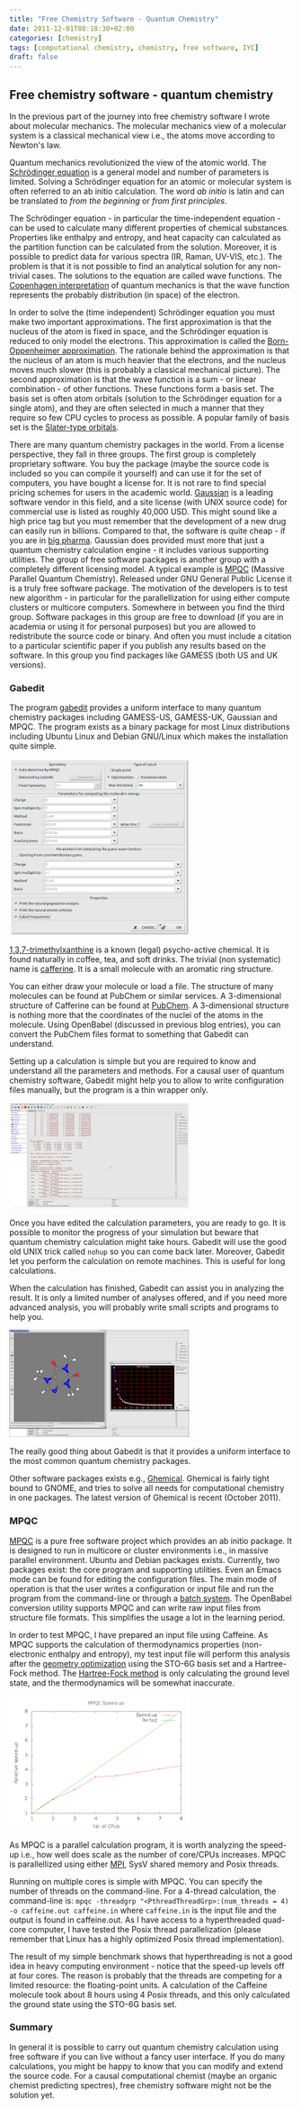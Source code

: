 ```yaml
---
title: "Free Chemistry Software - Quantum Chemistry"
date: 2011-12-01T08:18:30+02:00
categories: [chemistry]
tags: [computational chemistry, chemistry, free software, IYC]
draft: false
---
```


## Free chemistry software - quantum chemistry

In the previous part of the journey into free chemistry software I wrote about molecular mechanics. The molecular mechanics view of a molecular system is a classical mechanical view i.e., the atoms move according to Newton's law.

Quantum mechanics revolutionized the view of the atomic world. The [Schrödinger equation](http://en.wikipedia.org/wiki/Schrödinger_equation) is a general model and number of parameters is limited. Solving a Schrödinger equation for an atomic or molecular system is often referred to an ab initio calculation. The word *ab initio* is latin and can be translated to *from the beginning* or *from first principles*.

The Schrödinger equation - in particular the time-independent equation - can be used to calculate many different properties of chemical substances. Properties like enthalpy and entropy, and heat capacity can calculated as the partition function can be calculated from the solution. Moreover, it is possible to predict data for various spectra (IR, Raman, UV-VIS, etc.). The problem is that it is not possible to find an analytical solution for any non-trivial cases. The solutions to the equation are called wave functions. The [Copenhagen interpretation](http://en.wikipedia.org/wiki/Copenhagen_interpretation) of quantum mechanics is that the wave function represents the probably distribution (in space) of the electron.

In order to solve the (time independent) Schrödinger equation you must make two important approximations. The first approximation is that the nucleus of the atom is fixed in space, and the Schrödinger equation is reduced to only model the electrons. This approximation is called the [Born-Oppenheimer approximation](http://en.wikipedia.org/wiki/Born-Oppenheimer_approximation). The rationale behind the approximation is that the nucleus of an atom is much heavier that the electrons, and the nucleus moves much slower (this is probably a classical mechanical picture). The second approximation is that the wave function is a sum - or linear combination - of other functions. These functions form a basis set. The basis set is often atom orbitals (solution to the Schrödinger equation for a single atom), and they are often selected in much a manner that they require so few CPU cycles to process as possible. A popular family of basis set is the [Slater-type orbitals](http://en.wikipedia.org/wiki/STO-nG_basis_sets).

There are many quantum chemistry packages in the world. From a license perspective, they fall in three groups. The first group is completely proprietary software. You buy the package (maybe the source code is included so you can compile it yourself) and can use it for the set of computers, you have bought a license for. It is not rare to find special pricing schemes for users in the academic world. [Gaussian](http://www.gaussian.com/) is a leading software vendor in this field, and a site license (with UNIX source code) for commercial use is listed as roughly 40,000 USD. This might sound like a high price tag but you must remember that the development of a new drug can easily run in billions. Compared to that, the software is quite cheap - if you are in [big pharma](http://en.wikipedia.org/wiki/Big_pharma). Gaussian does provided must more that just a quantum chemistry calculation engine - it includes various supporting utilities. The group of free software packages is another group with a completely different licensing model. A typical example is [MPQC](http://www.mpqc.org/) (Massive Parallel Quantum Chemistry). Released under GNU General Public License it is a truly free software package. The motivation of the developers is to test new algorithm - in particular for the parallellization for using either compute clusters or multicore computers. Somewhere in between you find the third group. Software packages in this group are free to download (if you are in academia or using it for personal purposes) but you are allowed to redistribute the source code or binary. And often you must include a citation to a particular scientific paper if you publish any results based on the software. In this group you find packages like GAMESS (both US and UK versions). 


### Gabedit

The program [gabedit](http://gabedit.sourceforge.net/) provides a uniform interface to many quantum chemistry packages including GAMESS-US, GAMESS-UK, Gaussian and MPQC. The program exists as a binary package for most Linux distributions including Ubuntu Linux and Debian GNU/Linux which makes the installation quite simple.

![Setting up a calculation in Gabedit](Gabedit-MPQC-input.png)

[1,3,7-trimethylxanthine](http://pubchem.ncbi.nlm.nih.gov/summary/summary.cgi?cid=2519&loc=ec_rcs) is a known (legal) psycho-active chemical. It is found naturally in coffee, tea, and soft drinks. The trivial (non systematic) name is [cafferine](http://en.wikipedia.org/wiki/Caffeine). It is a small molecule with an aromatic ring structure.

You can either draw your molecule or load a file. The structure of many molecules can be found at PubChem or similar services. A 3-dimensional structure of Cafferine can be found at [PubChem](http://pubchem.ncbi.nlm.nih.gov/). A 3-dimensional structure is nothing more that the coordinates of the nuclei of the atoms in the molecule. Using OpenBabel (discussed in previous blog entries), you can convert the PubChem files format to something that Gabedit can understand.

Setting up a calculation is simple but you are required to know and understand all the parameters and methods. For a causal user of quantum chemistry software, Gabedit might help you to allow to write configuration files manually, but the program is a thin wrapper only.

![Monitoring a calculation](Screenshot-Gabedit-1.png)

Once you have edited the calculation parameters, you are ready to go. It is possible to monitor the progress of your simulation but beware that quantum chemistry calculation might take hours. Gabedit will use the good old UNIX trick called `nohup` so you can come back later. Moreover, Gabedit let you perform the calculation on remote machines. This is useful for long calculations.

When the calculation has finished, Gabedit can assist you in analyzing the result. It is only a limited number of analyses offered, and if you need more advanced analysis, you will probably write small scripts and programs to help you.

![Analyzing the result of a geometry optimization in Gabedit](Screenshot_Gabedit_analyze.png)

The really good thing about Gabedit is that it provides a uniform interface to the most common quantum chemistry packages.

Other software packages exists e.g., [Ghemical](http://bioinformatics.org/ghemical/ghemical/index.html). Ghemical is fairly tight bound to GNOME, and tries to solve all needs for computational chemistry in one packages. The latest version of Ghemical is recent (October 2011).


### MPQC

[MPQC](http://www.mpqc.org/) is a pure free software project which provides an ab initio package. It is designed to run in multicore or cluster environments i.e., in massive parallel environment. Ubuntu and Debian packages exists. Currently, two packages exist: the core program and supporting utilities. Even an Emacs mode can be found for editing the configuration files. The main mode of operation is that the user writes a configuration or input file and run the program from the command-line or through a [batch system](http://en.wikipedia.org/wiki/Batch-queuing_system). The OpenBabel conversion utility supports MPQC and can write raw input files from structure file formats. This simplifies the usage a lot in the learning period.

In order to test MPQC, I have prepared an input file using Caffeine. As MPQC supports the calculation of thermodynamics properties (non-electronic enthalpy and entropy), my test input file will perform this analysis after the [geometry optimization](http://en.wikipedia.org/wiki/Geometry_optimization) using the STO-6G basis set and a Hartree-Fock method. The [Hartree-Fock method](http://en.wikipedia.org/wiki/Hartree–Fock_method) is only calculating the ground level state, and the thermodynamics will be somewhat inaccurate.

![MQPC/Linux speed-up](mpqc-speedup.png)

As MPQC is a parallel calculation program, it is worth analyzing the speed-up i.e., how well does scale as the number of core/CPUs increases. MPQC is parallellized using either [MPI](http://www.open-mpi.org/), SysV shared memory and Posix threads.

Running on multiple cores is simple with MPQC. You can specify the number of threads on the command-line. For a 4-thread calculation, the command-line is: `mpqc -threadgrp "<PthreadThreadGrp>:(num_threads = 4) -o caffeine.out caffeine.in` where `caffeine.in` is the input file and the output is found in caffeine.out.
As I have access to a hyperthreaded quad-core computer, I have tested the Posix thread parallelization (please remember that Linux has a highly optimized Posix thread implementation).

The result of my simple benchmark shows that hyperthreading is not a good idea in heavy computing environment - notice that the speed-up levels off at four cores. The reason is probably that the threads are competing for a limited resource: the floating-point units. A calculation of the Caffeine molecule took about 8 hours using 4 Posix threads, and this only calculated the ground state using the STO-6G basis set.

### Summary

In general it is possible to carry out quantum chemistry calculation using free software if you can live without a fancy user interface. If you do many calculations, you might be happy to know that you can modify and extend the source code. For a causal computational chemist (maybe an organic chemist predicting spectres), free chemistry software might not be the solution yet.